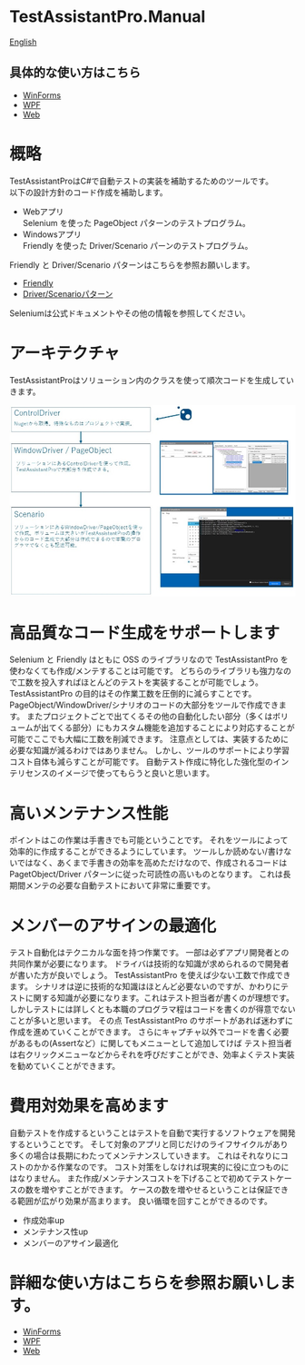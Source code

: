 TestAssistantPro.Manual
========

[English](README.en.md)

## 具体的な使い方はこちら
+ [WinForms](WinForms/README.md)
+ [WPF](WPF/README.md)
+ [Web](Web/README.md)

# 概略
TestAssistantProはC#で自動テストの実装を補助するためのツールです。<br>
以下の設計方針のコード作成を補助します。<br>

+ Webアプリ<br>Selenium を使った PageObject パターンのテストプログラム。<br>
+ Windowsアプリ <br>Friendly を使った Driver/Scenario パーンのテストプログラム。<br>

Friendly と Driver/Scenario パターンはこちらを参照お願いします。<br>
+ [Friendly](https://github.com/Codeer-Software/Friendly/blob/master/README.jp.md)
+ [Driver/Scenarioパターン](https://github.com/Codeer-Software/Friendly/blob/master/TestAutomationDesign.jp.md)

Seleniumは公式ドキュメントやその他の情報を参照してください。<br>

# アーキテクチャ
TestAssistantProはソリューション内のクラスを使って順次コードを生成していきます。

![Architecture.jpg](Img/Architecture.jpg)

# 高品質なコード生成をサポートします
Selenium と Friendly はともに OSS のライブラリなので TestAssistantPro を使わなくても作成/メンテすることは可能です。
どちらのライブラリも強力なので工数を投入すればほとんどのテストを実装することが可能でしょう。
TestAssistantPro の目的はその作業工数を圧倒的に減らすことです。
PageObject/WindowDriver/シナリオのコードの大部分をツールで作成できます。
またプロジェクトごとで出てくるその他の自動化したい部分（多くはボリュームが出てくる部分）にもカスタム機能を追加することにより対応することが可能でここでも大幅に工数を削減できます。
注意点としては、実装するために必要な知識が減るわけではありません。
しかし、ツールのサポートにより学習コスト自体も減らすことが可能です。
自動テスト作成に特化した強化型のインテリセンスのイメージで使ってもらうと良いと思います。

# 高いメンテナンス性能
ポイントはこの作業は手書きでも可能ということです。
それをツールによって効率的に作成することができるようにしています。
ツールしか読めない/書けないではなく、あくまで手書きの効率を高めただけなので、作成されるコードは PagetObject/Driver パターンに従った可読性の高いものとなります。
これは長期間メンテの必要な自動テストにおいて非常に重要です。

# メンバーのアサインの最適化
テスト自動化はテクニカルな面を持つ作業です。
一部は必ずアプリ開発者との共同作業が必要になります。
ドライバは技術的な知識が求められるので開発者が書いた方が良いでしょう。
TestAssistantPro を使えば少ない工数で作成できます。
シナリオは逆に技術的な知識はほとんど必要ないのですが、かわりにテストに関する知識が必要になります。これはテスト担当者が書くのが理想です。
しかしテストには詳しくとも本職のプログラマ程はコードを書くのが得意でないことが多いと思います。
その点 TestAssistantPro のサポートがあれば迷わずに作成を進めていくことができます。
さらにキャプチャ以外でコードを書く必要があるもの(Assertなど）に関してもメニューとして追加してけば
テスト担当者は右クリックメニューなどからそれを呼びだすことができ、効率よくテスト実装を勧めていくことができます。

# 費用対効果を高めます
自動テストを作成するということはテストを自動で実行するソフトウェアを開発するということです。
そして対象のアプリと同じだけのライフサイクルがあり多くの場合は長期にわたってメンテナンスしていきます。
これはそれなりにコストのかかる作業なのです。
コスト対策をしなければ現実的に役に立つものにはなりません。
また作成/メンテナンスコストを下げることで初めてテストケースの数を増やすことができます。
ケースの数を増やせるということは保証できる範囲が広がり効果が高まります。
良い循環を回すことができるのです。

+ 作成効率up
+ メンテナンス性up
+ メンバーのアサイン最適化

# 詳細な使い方はこちらを参照お願いします。
+ [WinForms](WinForms.md)
+ [WPF](WPF.md)
+ [Web](Web.md)


